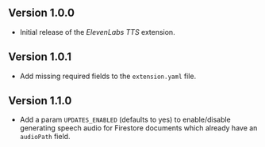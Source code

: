 ## Version 1.0.0

- Initial release of the _ElevenLabs TTS_ extension.

## Version 1.0.1

- Add missing required fields to the `extension.yaml` file.

## Version 1.1.0

- Add a param `UPDATES_ENABLED` (defaults to yes) to enable/disable generating
  speech audio for Firestore documents which already have an `audioPath` field.
